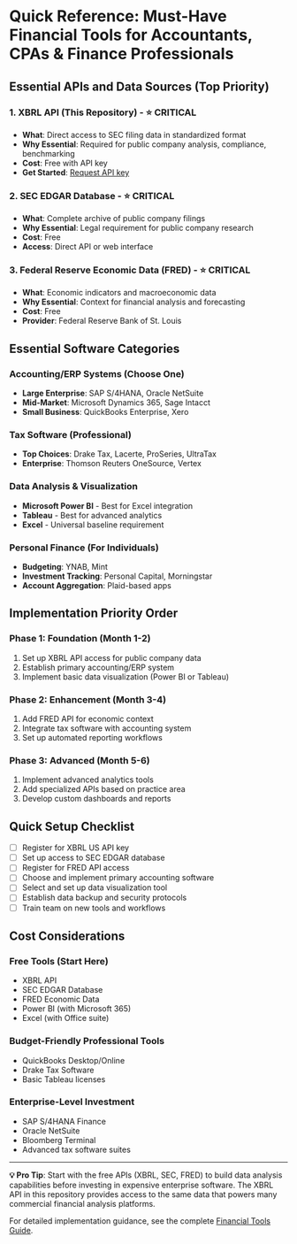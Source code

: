 # Quick Reference: Must-Have Financial Tools for Accountants, CPAs & Finance Professionals

## Essential APIs and Data Sources (Top Priority)

### 1. **XBRL API** (This Repository) - ⭐ CRITICAL
- **What**: Direct access to SEC filing data in standardized format
- **Why Essential**: Required for public company analysis, compliance, benchmarking
- **Cost**: Free with API key
- **Get Started**: [Request API key](https://xbrl.us/apirequest)

### 2. **SEC EDGAR Database** - ⭐ CRITICAL  
- **What**: Complete archive of public company filings
- **Why Essential**: Legal requirement for public company research
- **Cost**: Free
- **Access**: Direct API or web interface

### 3. **Federal Reserve Economic Data (FRED)** - ⭐ CRITICAL
- **What**: Economic indicators and macroeconomic data
- **Why Essential**: Context for financial analysis and forecasting
- **Cost**: Free
- **Provider**: Federal Reserve Bank of St. Louis

## Essential Software Categories

### Accounting/ERP Systems (Choose One)
- **Large Enterprise**: SAP S/4HANA, Oracle NetSuite
- **Mid-Market**: Microsoft Dynamics 365, Sage Intacct
- **Small Business**: QuickBooks Enterprise, Xero

### Tax Software (Professional)
- **Top Choices**: Drake Tax, Lacerte, ProSeries, UltraTax
- **Enterprise**: Thomson Reuters OneSource, Vertex

### Data Analysis & Visualization
- **Microsoft Power BI** - Best for Excel integration
- **Tableau** - Best for advanced analytics
- **Excel** - Universal baseline requirement

### Personal Finance (For Individuals)
- **Budgeting**: YNAB, Mint
- **Investment Tracking**: Personal Capital, Morningstar
- **Account Aggregation**: Plaid-based apps

## Implementation Priority Order

### Phase 1: Foundation (Month 1-2)
1. Set up XBRL API access for public company data
2. Establish primary accounting/ERP system
3. Implement basic data visualization (Power BI or Tableau)

### Phase 2: Enhancement (Month 3-4)
1. Add FRED API for economic context
2. Integrate tax software with accounting system
3. Set up automated reporting workflows

### Phase 3: Advanced (Month 5-6)
1. Implement advanced analytics tools
2. Add specialized APIs based on practice area
3. Develop custom dashboards and reports

## Quick Setup Checklist

- [ ] Register for XBRL US API key
- [ ] Set up access to SEC EDGAR database
- [ ] Register for FRED API access
- [ ] Choose and implement primary accounting software
- [ ] Select and set up data visualization tool
- [ ] Establish data backup and security protocols
- [ ] Train team on new tools and workflows

## Cost Considerations

### Free Tools (Start Here)
- XBRL API
- SEC EDGAR Database
- FRED Economic Data
- Power BI (with Microsoft 365)
- Excel (with Office suite)

### Budget-Friendly Professional Tools
- QuickBooks Desktop/Online
- Drake Tax Software
- Basic Tableau licenses

### Enterprise-Level Investment
- SAP S/4HANA Finance
- Oracle NetSuite
- Bloomberg Terminal
- Advanced tax software suites

---

**💡 Pro Tip**: Start with the free APIs (XBRL, SEC, FRED) to build data analysis capabilities before investing in expensive enterprise software. The XBRL API in this repository provides access to the same data that powers many commercial financial analysis platforms.

For detailed implementation guidance, see the complete [Financial Tools Guide](FINANCIAL_TOOLS_GUIDE.md).